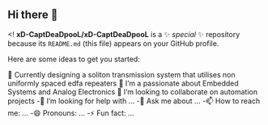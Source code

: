 ## Hi there 👋

<!
**xD-CaptDeaDpooL/xD-CaptDeaDpooL** is a ✨ _special_ ✨ repository because its `README.md` (this file) appears on your GitHub profile.

Here are some ideas to get you started:

 🔭 Currently designing a soliton transmission system that utilises non uniformly spaced edfa repeaters
 🌱 I’m a passionate about Embedded Systems and Analog Electronics
 👯 I’m looking to collaborate on automation projects
 -🤔 I’m looking for help with ...
 -💬 Ask me about ...
 -📫 How to reach me: ...
 -😄 Pronouns: ...
 -⚡ Fun fact: ...
>
